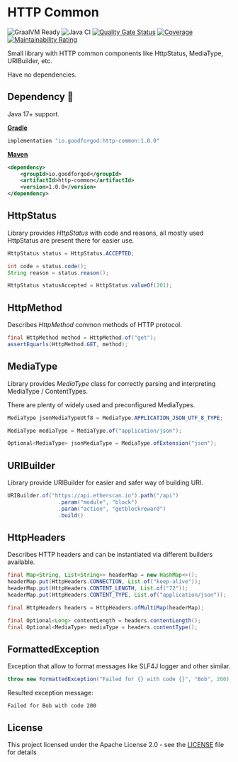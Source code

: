 # HTTP Common

![GraalVM Ready](https://img.shields.io/badge/GraalVM-Ready-orange?style=plastic)
![Java CI](https://github.com/GoodforGod/http-common/workflows/Java%20CI/badge.svg)
[![Quality Gate Status](https://sonarcloud.io/api/project_badges/measure?project=GoodforGod_http-common&metric=alert_status)](https://sonarcloud.io/dashboard?id=GoodforGod_http-common)
[![Coverage](https://sonarcloud.io/api/project_badges/measure?project=GoodforGod_http-common&metric=coverage)](https://sonarcloud.io/dashboard?id=GoodforGod_http-common)
[![Maintainability Rating](https://sonarcloud.io/api/project_badges/measure?project=GoodforGod_http-common&metric=sqale_rating)](https://sonarcloud.io/dashboard?id=GoodforGod_http-common)

Small library with HTTP common components like HttpStatus, MediaType, URIBuilder, etc.

Have no dependencies.

## Dependency :rocket:

Java 17+ support.

[**Gradle**](https://mvnrepository.com/artifact/io.goodforgod/http-common)
```groovy
implementation "io.goodforgod:http-common:1.0.0"
```

[**Maven**](https://mvnrepository.com/artifact/io.goodforgod/http-common)
```xml
<dependency>
    <groupId>io.goodforgod</groupId>
    <artifactId>http-common</artifactId>
    <version>1.0.0</version>
</dependency>
```

## HttpStatus

Library provides *HttpStatus* with code and reasons, all mostly used HttpStatus are present there for easier use.

```java
HttpStatus status = HttpStatus.ACCEPTED;

int code = status.code();
String reason = status.reason();

HttpStatus statusAccepted = HttpStatus.valueOf(201);
```

## HttpMethod

Describes *HttpMethod* common methods of HTTP protocol.

```java
final HttpMethod method = HttpMethod.of("get");
assertEquarls(HttpMethod.GET, method);
```

## MediaType

Library provides *MediaType* class for correctly parsing and interpreting MediaType / ContentTypes.

There are plenty of widely used and preconfigured MediaTypes.

```java
MediaType jsonMediaTypeUtf8 = MediaType.APPLICATION_JSON_UTF_8_TYPE;

MediaType mediaType = MediaType.of("application/json");

Optional<MediaType> jsonMediaType = MediaType.ofExtension("json");
```

## URIBuilder

Library provide URIBuilder for easier and safer way of building URI.

```java
URIBuilder.of("https://api.etherscan.io").path("/api")
                .param("module", "block")
                .param("action", "getblockreward")
                .build()
```

## HttpHeaders

Describes HTTP headers and can be instantiated via different builders available.

```java
final Map<String, List<String>> headerMap = new HashMap<>();
headerMap.put(HttpHeaders.CONNECTION, List.of("keep-alive"));
headerMap.put(HttpHeaders.CONTENT_LENGTH, List.of("72"));
headerMap.put(HttpHeaders.CONTENT_TYPE, List.of("application/json"));

final HttpHeaders headers = HttpHeaders.ofMultiMap(headerMap);

final Optional<Long> contentLength = headers.contentLength();
final Optional<MediaType> mediaType = headers.contentType();
```

## FormattedException

Exception that allow to format messages like SLF4J logger and other similar.

```java
throw new FormattedException("Failed for {} with code {}", "Bob", 200);
```

Resulted exception message:
```text
Failed for Bob with code 200
```

## License

This project licensed under the Apache License 2.0 - see the [LICENSE](LICENSE) file for details